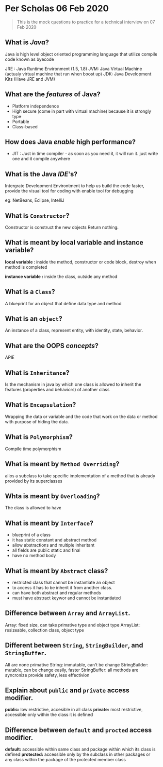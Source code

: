 # Per Scholas 06 Feb 2020

> This is the mock questions to practice for a technical interview on 07 Feb 2020

## What is _Java_?
Java is high level object oriented programming language that utilize compile code known as byecode

JRE : Java Runtime Environment (1.5, 1.8)
JVM: Java Virtual Machine (actualy virtual machine that run when boost up)
JDK: Java Development Kits (Have JRE and JVM)

## What are the _features_ of Java?
- Platform independence
- High secure (come in part with virtual machine) because it is strongly type
- Portable
- Class-based

## How does Java _enable_ high performance?
- JIT : Just in time compiler - as soon as you need it, it will run it.
just write one and it compile anywhere

## What is the Java _IDE_'s?
Intergrate Development Environtment to help us build the code faster, provide the visual tool for coding with enable tool for debugging

eg: NetBeans, Eclipse, IntelliJ

## What is `Constructor`?
Constructor is construct the new objects
Return nothing.

## What is meant by local variable and instance variable?
__local variable :__ inside the method, constructor or code block, destroy when method is completed

__instance variable :__ inside the class, outside any method

## What is a `Class`?
A blueprint for an object that define data type and method

## What is an `object`?
An instance of a class, represent entity, with identity, state, behavior.

## What are the OOPS _concepts_?
APIE

## What is `Inheritance`?
Is the mechanism in java by which one class is allowed to inherit the features (properties and behaviors) of another class

## What is `Encapsulation`?
Wrapping the data or variable and the code that work on the data or method with purpose of hiding the data.

## What is `Polymorphism`?
Compile time polymorphism

## What is meant by `Method Overriding`?
allos a subclass to take specific implementation of a method that is already provided by its superclasses

## Whta is meant by `Overloading`?
The class is allowed to have 

## What is meant by `Interface`?
- blueprint of a class
- it has static constant and abstract method
- allow abstractions and multiple inheritant
- all fields are public static and final
- have no method body

## What is meant by `Abstract` class?
- restricted class that cannot be instantiate an object 
- to access it has to be inherit it from another class.
- can have both abstract and regular methods
- must have abstract keywor and cannot be instantiated

## Difference between `Array` and `ArrayList`.
Array: fixed size, can take primative type and object type 
ArrayList: resizeable, collection class, object type

## Different between `String`, `StringBuilder`, and `StringBuffer`.
All are none primative
String: immutable, can't be change
StringBuilder: mutable, can be change easily, faster
StringBuffer: all methods are syncronize provide safety, less effectivion

## Explain about `public` and `private` access modifier.
**public:** low restrictive, accesible in all class
**private:** most restrictive, accessible only within the class it is defined

## Difference between `default` and `procted` access modifier.
**default:** accessible within same class and package within which its class is defined
**protected:** accessible only by the subclass in other packages or any class within the package of the protected member class